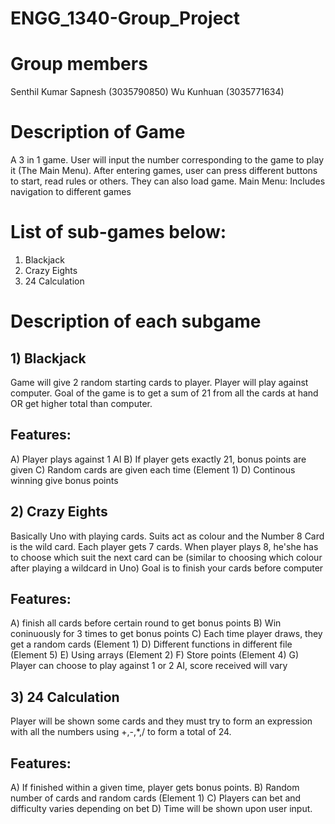#   ENGG_1340-Group_Project 

# Group members
Senthil Kumar Sapnesh   (3035790850)
Wu Kunhuan              (3035771634)

# Description of Game
A 3 in 1 game. User will input the number corresponding to the game to play it (The Main Menu). After entering games, user can press different buttons to start, read rules or others. They can also load game.
Main Menu:
Includes navigation to different games

# List of sub-games below:
1) Blackjack
2) Crazy Eights
3) 24 Calculation

# Description of each subgame
## 1) Blackjack
Game will give 2 random starting cards to player. Player will play against computer.
Goal of the game is to get a sum of 21 from all the cards at hand OR get higher total than computer.

## Features:
A) Player plays against 1 AI
B) If player gets exactly 21, bonus points are given
C) Random cards are given each time (Element 1)
D) Continous winning give bonus points




## 2) Crazy Eights
Basically Uno with playing cards. Suits act as colour and the Number 8 Card is the wild card.
Each player gets 7 cards. When player plays 8, he'she has to choose which suit the next card can be (similar to choosing which colour after playing a wildcard in Uno)
Goal is to finish your cards before computer

## Features:
A) finish all cards before certain round to get bonus points
B) Win coninuously for 3 times to get bonus points
C) Each time player draws, they get a random cards (Element 1)
D) Different functions in different file (Element 5)
E) Using arrays (Element 2)
F) Store points (Element 4)
G) Player can choose to play against 1 or 2 AI, score received will vary



## 3) 24 Calculation
Player will be shown some cards and they must try to form an expression with all the numbers using +,-,*,/ to form a total of 24.

## Features:
A) If finished within a given time, player gets bonus points.
B) Random number of cards and random cards (Element 1)
C) Players can bet and difficulty varies depending on bet
D) Time will be shown upon user input.
